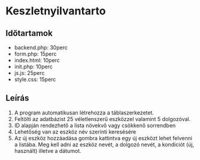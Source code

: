 # Keszletnyilvantarto

## Időtartamok
- backend.php:  30perc
- form.php:     15perc
-  index.html:   10perc
-  init.php:     10perc
-  js.js:        25perc
-  style.css:    15perc

## Leírás
1. A program automatikusan létrehozza a táblaszerkezetet.
2. Feltölti az adatbázist 25 véletlenszerű eszközzel valamint 5 dolgozóval.
3. ID alapján rendezhető a lista növekvő vagy csökkenő sorrendben
4. Lehetőség van az eszköz név szerinti keresésére
5. Az új eszköz hozzáadása gombra kattintva egy új eszközt lehet felvenni a listába. Meg kell adni az 
eszköz nevét, a dolgozó nevét, a kondiciót (új, használt) illetve a dátumot.
